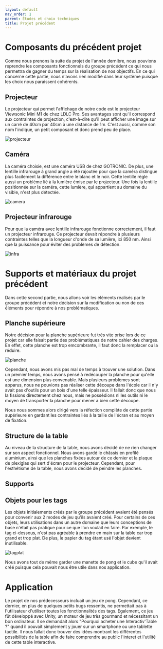 ```yaml
---
layout: default
nav_order: 1
parent: Études et choix techniques
title: Projet précédent
---
```

# Composants du précédent projet

Comme nous prenons la suite du projet de l'année dernière, nous pouvions reprendre les composants fonctionnels du groupe précédent ce qui nous permettra de gagner du temps sur la réalisation de nos objectifs. En ce qui concerne cette partie, nous n'avons rien modifié dans leur système puisque les choix nous paraissent cohérents.

## Projecteur

Le projecteur qui permet l'affichage de notre code est le projecteur Viewsonic Mini M1 de chez LDLC Pro. Ses avantages sont qu'il correspond aux contraintes de projection, c'est-à-dire qu'il peut afficher une image sur un carré de 40cm par 40cm à une distance de 1m. C'est aussi, comme son nom l'indique, un petit composant et donc prend peu de place.

![projecteur](projecteur.jpg)

## Caméra

La caméra choisie, est une caméra USB de chez GOTRONIC. De plus, une lentille infrarouge à grand angle a été rajoutée pour que la caméra distingue plus facilement la différence entre le blanc et le noir. Cette lentille règle aussi un problème lié à la lumière émise par le projecteur. Une fois la lentille positionnée sur la caméra, cette lumière, qui appartient au domaine du visible, n'est plus détectée.

![camera](camera.jpg)

## Projecteur infrarouge

Pour que la caméra avec lentille infrarouge fonctionne correctement, il faut un projecteur infrarouge. Ce projecteur devait répondre à plusieurs contraintes telles que la longueur d'onde de sa lumière, ici 850 nm. Ainsi que la puissance pour éviter des problèmes de détection.

![infra](projecteur_infra.jpg)

# Supports et matériaux du projet précédent

Dans cette second partie, nous allons voir les éléments réalisés par le groupe précédent et notre décision sur la modification ou non de ces éléments pour répondre à nos problématiques.

## Planche supérieure

Notre décision pour la planche supérieure fut très vite prise lors de ce projet car elle faisait partie des problématiques de notre cahier des charges. En effet, cette planche est trop emcombrante, il faut donc la remplacer ou la réduire.

![planche](planche_sup.jpg)

Cependant, nous avons mis pas mal de temps à trouver une solution. Dans un premier temps, nous avons pensé à redécouper la planche pour qu'elle est une dimension plus convenable. Mais plusieurs problèmes sont apparus, nous ne pouvions pas réaliser cette découpe dans l'école car il n'y avait pas d'outils pour un bois d'une telle épaisseur. Il fallait donc que nous la fissions directement chez nous, mais ne possédions ni les outils ni le moyen de transporter la planche pour mener à bien cette découpe.

Nous nous sommes alors dirigé vers la réfection complète de cette partie supérieure en gardant les contraintes liés à la taille de l'écran et au moyen de fixation. 

## Structure de la table

Au niveau de la structure de la table, nous avons décidé de ne rien changer sur son aspect fonctionnel. Nous avons gardé le châssis en profilé aluminium, ainsi que les planches fixées autour de ce dernier et la plaque de plexiglas qui sert d'écran pour le projecteur. Cependant, pour l'esthétisme de la table, nous avons décidé de peindre les planches.

## Supports


## Objets pour les tags

Les objets initialements créés par le groupe précédent avaient été pensés pour convenir aux 2 modes de jeu qu'ils avaient créé. Pour certains de ces objets, leurs utilisations dans un autre domaine que leurs conceptions de base n'était pas pratique pour ce que l'on voulait en faire. Par exemple, le tag ci-dessous, n'est pas agréable à prendre en main sur la table car trop grand et trop plat. De plus, le papier du tag étant usé l'objet devient inutilisable.

![tagplat](tagplat.jpg)


Nous avons tout de même garder une manette de pong et le cube qu'il avait créé puisque cela pouvait nous être utile dans nos application.

# Application

Le projet de nos prédecesseurs incluait un jeu de pong. Cependant, ce dernier, en plus de quelques petits bugs ressentis, ne permettait pas à l'utilisateur d'utiliser toutes les fonctionnalités des tags. Egalement, ce jeu fût développé avec Unity, un moteur de jeu très gourmand et nécessitant un bon ordinateur. Il se demandait alors "Pourquoi acheter une Interactiv'Table ?" quand il pouvait simplement y jouer sur un smartphone ou une tablette tactile. 
Il nous fallait donc trouver des idées montrant les différentes possibilités de la table afin de faire comprendre au public l'interet et l'utilité de cette table interactive. 
